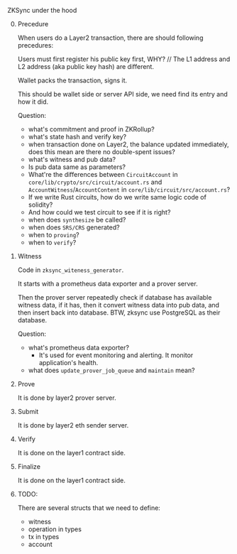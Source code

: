 ZKSync under the hood

0. Precedure

   When users do a Layer2 transaction, there are should following precedures:

   Users must first register his public key first, WHY? // The L1 address and L2 address (aka public key hash) are
   different.

   Wallet packs the transaction, signs it.

   This should be wallet side or server API side, we need find its entry and how it did.

   Question:

   - what's commitment and proof in ZKRollup?
   - what's state hash and verify key?
   - when transaction done on Layer2, the balance updated immediately, does this mean are there no double-spent issues?
   - what's witness and pub data?
   - Is pub data same as parameters?
   - What're the differences between `CircuitAccount` in `core/lib/crypto/src/circuit/account.rs` and
     `AccountWitness`/`AccountContent` in `core/lib/circuit/src/account.rs`?
   - If we write Rust circuits, how do we write same logic code of solidity?
   - And how could we test circuit to see if it is right?
   - when does `synthesize` be called?
   - when does `SRS/CRS` generated?
   - when to `proving`?
   - when to `verify`?

1. Witness

   Code in `zksync_witeness_generator`.

   It starts with a prometheus data exporter and a prover server.

   Then the prover server repeatedly check if database has available witness data, if it has, then it convert witness
   data into pub data, and then insert back into database. BTW, zksync use PostgreSQL as their database.

   Question:

   - what's prometheus data exporter?
     - It's used for event monitoring and alerting. It monitor application's health.
   - what does `update_prover_job_queue` and `maintain` mean?

2. Prove

   It is done by layer2 prover server.

3. Submit

   It is done by layer2 eth sender server.

4. Verify

   It is done on the layer1 contract side.

5. Finalize

   It is done on the layer1 contract side.


6. TODO:

   There are several structs that we need to define:
   * witness
   * operation in types
   * tx in types
   * account
